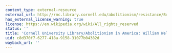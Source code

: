 ```yaml
---
content_type: external-resource
external_url: http://rmc.library.cornell.edu/abolitionism/resistance/Brown.htm
has_external_license_warning: true
license: https://en.wikipedia.org/wiki/All_rights_reserved
status: ''
title: 'Cornell University Library/Abolitionism in America: William Wells Brown'
uid: c8d370f7-6277-418a-9158-31077b04382d
wayback_url: ''
---
```

